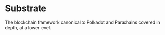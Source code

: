 # Substrate

The blockchain framework canonical to Polkadot and Parachains covered in depth, at a lower level.
